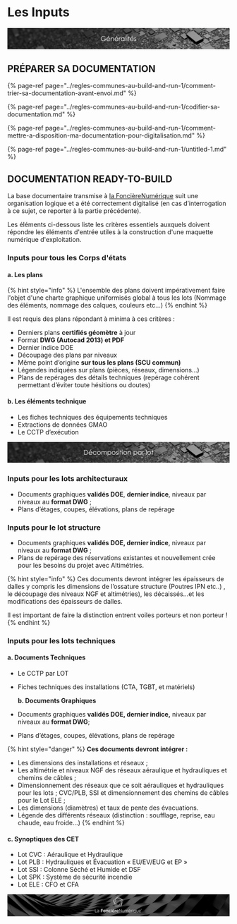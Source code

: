 # Les Inputs

![](../.gitbook/assets/generalites.png)

## PRÉPARER SA DOCUMENTATION

{% page-ref page="../regles-communes-au-build-and-run-1/comment-trier-sa-documentation-avant-envoi.md" %}

{% page-ref page="../regles-communes-au-build-and-run-1/codifier-sa-documentation.md" %}

{% page-ref page="../regles-communes-au-build-and-run-1/comment-mettre-a-disposition-ma-documentation-pour-digitalisation.md" %}

{% page-ref page="../regles-communes-au-build-and-run-1/untitled-1.md" %}

## DOCUMENTATION READY-TO-BUILD

La base documentaire transmise à [la FoncièreNumérique](http://www.lafoncierenumerique.com/) suit une organisation logique et a été correctement digitalisé \(en cas d’interrogation à ce sujet, ce reporter à la partie précédente\).

Les éléments ci-dessous liste les critères essentiels auxquels doivent répondre les éléments d'entrée utiles à la construction d'une maquette numérique d'exploitation.

### Inputs pour tous les Corps d'états

####   a. Les plans

{% hint style="info" %}
L'ensemble des plans doivent impérativement faire l'objet d'une charte graphique uniformisés global à tous les lots \(Nommage des éléments, nommage des calques, couleurs etc…\)
{% endhint %}

Il est requis des plans répondant à minima à ces critères :

* Derniers plans **certifiés géomètre** à jour 
* Format **DWG \(Autocad 2013\) et PDF**
* Dernier indice DOE
* Découpage des plans par niveaux
* Même point d’origine **sur tous les plans \(SCU commun\)**
* Légendes indiquées sur plans \(pièces, réseaux, dimensions…\)
* Plans de repérages des détails techniques \(repérage cohérent permettant d’éviter toute hésitions ou doutes\)

####   b. Les éléments technique

* Les fiches techniques des équipements techniques
* Extractions de données GMAO
* Le CCTP d’exécution

![](../.gitbook/assets/decomposition-par-lot.png)

### **Inputs pour les lots architecturaux**

* Documents graphiques **validés DOE**, **dernier indice**, niveaux par niveaux au **format DWG** ;
* Plans d’étages, coupes, élévations, plans de repérage

### **Inputs pour le lot structure**

* Documents graphiques **validés DOE, dernier indice**, niveaux par niveaux au **format DWG** ;
* Plans de repérage des réservations existantes et nouvellement crée pour les besoins du projet avec Altimétries.

{% hint style="info" %}
Ces documents devront intégrer les épaisseurs de dalles y compris les dimensions de l’ossature structure \(Poutres IPN etc..\) , le découpage des niveaux NGF et altimétries\), les décaissés…et les modifications des épaisseurs de dalles.

Il est important de faire la distinction entrent voiles porteurs et non porteur !
{% endhint %}

### **Inputs pour les lots techniques**

####    **a. Documents Techniques**

* Le CCTP par LOT
* Fiches techniques des installations \(CTA, TGBT, et matériels\)

    **b. Documents Graphiques**

* Documents graphiques **validés DOE, dernier indice,** niveaux par niveaux au **format DWG**;
* Plans d’étages, coupes, élévations, plans de repérage

{% hint style="danger" %}
**Ces documents devront intégrer :**

* Les dimensions des installations et réseaux ;
* Les altimétrie et niveaux NGF des réseaux aéraulique et hydrauliques et chemins de câbles ;
* Dimensionnement des réseaux que ce soit aérauliques et hydrauliques pour les lots ; CVC/PLB, SSI et dimensionnement des chemins de câbles pour le Lot ELE ;
* Les dimensions \(diamètres\) et taux de pente des évacuations.
* Légende des différents réseaux \(distinction : soufflage, reprise, eau chaude, eau froide…\)
{% endhint %}

####   **c. Synoptiques des CET** 

* Lot CVC : Aéraulique et Hydraulique
* Lot PLB : Hydrauliques et Évacuation « EU/EV/EUG et EP »
* Lot SSI : Colonne Séché et Humide et DSF
* Lot SPK : Système de sécurité incendie
* Lot ELE : CFO et CFA



![](../.gitbook/assets/wallpaper_fnum_black.jpg)



